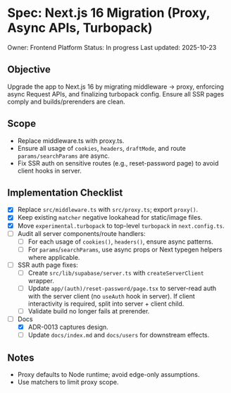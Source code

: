 # Spec: Next.js 16 Migration (Proxy, Async APIs, Turbopack)

Owner: Frontend Platform
Status: In progress
Last updated: 2025-10-23

## Objective

Upgrade the app to Next.js 16 by migrating middleware -> proxy, enforcing async Request APIs, and finalizing turbopack config. Ensure all SSR pages comply and builds/prerenders are clean.

## Scope

- Replace middleware.ts with proxy.ts.
- Ensure all usage of `cookies`, `headers`, `draftMode`, and route `params/searchParams` are async.
- Fix SSR auth on sensitive routes (e.g., reset-password page) to avoid client hooks in server.

## Implementation Checklist

- [x] Replace `src/middleware.ts` with `src/proxy.ts`; export `proxy()`.
- [x] Keep existing `matcher` negative lookahead for static/image files.
- [x] Move `experimental.turbopack` to top-level `turbopack` in `next.config.ts`.
- [ ] Audit all server components/route handlers:
  - [ ] For each usage of `cookies()`, `headers()`, ensure async patterns.
  - [ ] For `params`/`searchParams`, use async props or Next typegen helpers where applicable.
- [ ] SSR auth page fixes:
  - [ ] Create `src/lib/supabase/server.ts` with `createServerClient` wrapper.
  - [ ] Update `app/(auth)/reset-password/page.tsx` to server-read auth with the server client (no `useAuth` hook in server). If client interactivity is required, split into server + client child.
  - [ ] Validate build no longer fails at prerender.
- [ ] Docs
  - [x] ADR-0013 captures design.
  - [ ] Update `docs/index.md` and `docs/users` for downstream effects.

## Notes

- Proxy defaults to Node runtime; avoid edge-only assumptions.
- Use matchers to limit proxy scope.
